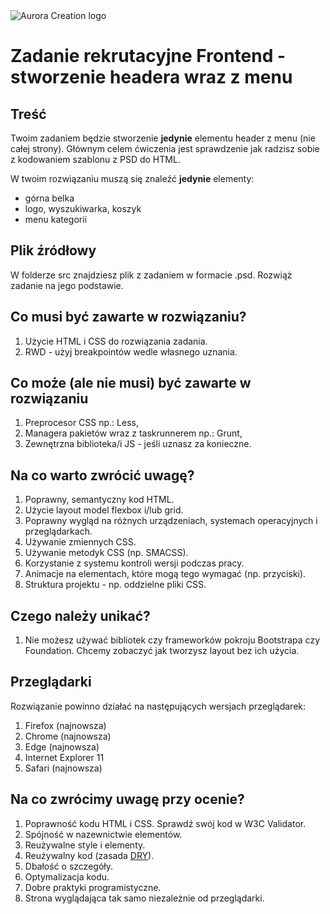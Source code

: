 <img  src="https://github.com/auroracreation/frontend-recruitment-task-header-with-menu/blob/master/logo.png"  alt="Aurora Creation logo"/>

# Zadanie rekrutacyjne Frontend - stworzenie headera wraz z menu


## Treść

Twoim zadaniem będzie stworzenie **jedynie** elementu header z menu (nie całej strony). Głównym celem ćwiczenia jest sprawdzenie jak radzisz sobie z kodowaniem szablonu z PSD do HTML.

W twoim rozwiązaniu muszą się znaleźć **jedynie** elementy:
- górna belka
- logo, wyszukiwarka, koszyk
- menu kategorii


## Plik źródłowy

W folderze src znajdziesz plik z zadaniem w formacie .psd. Rozwiąż zadanie na jego podstawie.


## Co musi być zawarte w rozwiązaniu?

1. Użycie HTML i CSS do rozwiązania zadania.
2. RWD - użyj breakpointów wedle własnego uznania.

## Co może (ale nie musi) być zawarte w rozwiązaniu

1. Preprocesor CSS np.: Less,
2. Managera pakietów wraz z taskrunnerem np.: Grunt,
3. Zewnętrzna biblioteka/i JS - jeśli uznasz za konieczne.

## Na co warto zwrócić uwagę?

1. Poprawny, semantyczny kod HTML.
3. Użycie layout model flexbox i/lub grid.
4. Poprawny wygląd na różnych urządzeniach, systemach operacyjnych i przeglądarkach.
5. Używanie zmiennych CSS.
6. Używanie metodyk CSS (np. SMACSS).
7. Korzystanie z systemu kontroli wersji podczas pracy.
8. Animacje na elementach, które mogą tego wymagać (np. przyciski).
9. Struktura projektu - np. oddzielne pliki CSS.


## Czego należy unikać?

1. Nie możesz używać bibliotek czy frameworków pokroju Bootstrapa czy Foundation. Chcemy zobaczyć jak tworzysz layout bez ich użycia.


## Przeglądarki

Rozwiązanie powinno działać na następujących wersjach przeglądarek:

1. Firefox (najnowsza)
2. Chrome (najnowsza)
3. Edge (najnowsza)
4. Internet Explorer 11
5. Safari (najnowsza)


## Na co zwrócimy uwagę przy ocenie?

1. Poprawność kodu HTML i CSS. Sprawdź swój kod w W3C Validator.
2. Spójność w nazewnictwie elementów.
3. Reużywalne style i elementy.
4. Reużywalny kod (zasada [DRY](https://en.wikipedia.org/wiki/Don%27t_repeat_yourself)).
5. Dbałość o szczegóły.
6. Optymalizacja kodu.
7. Dobre praktyki programistyczne.
8. Strona wyglądająca tak samo niezależnie od przeglądarki.
